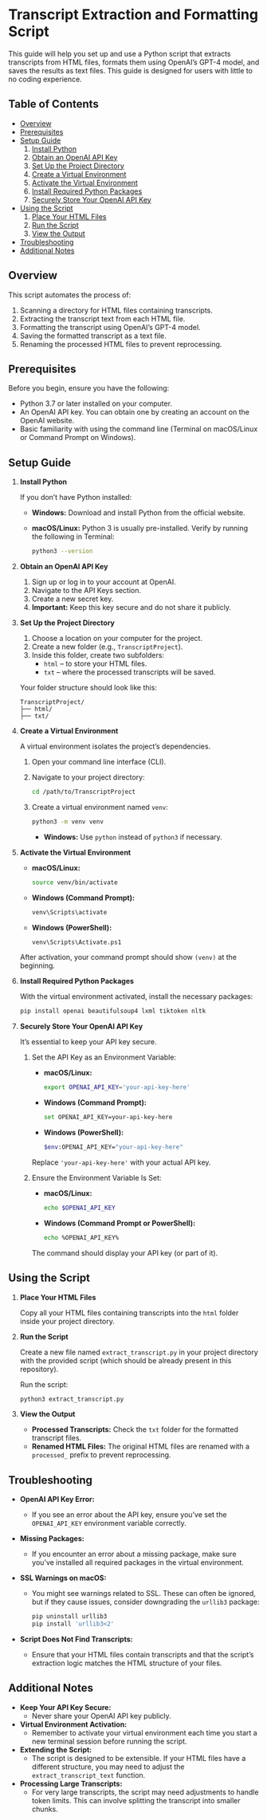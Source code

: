 # Transcript Extraction and Formatting Script

This guide will help you set up and use a Python script that extracts transcripts from HTML files, formats them using OpenAI’s GPT-4 model, and saves the results as text files. This guide is designed for users with little to no coding experience.

## Table of Contents

- [Overview](#overview)
- [Prerequisites](#prerequisites)
- [Setup Guide](#setup-guide)
  1. [Install Python](#install-python)
  2. [Obtain an OpenAI API Key](#obtain-an-openai-api-key)
  3. [Set Up the Project Directory](#set-up-the-project-directory)
  4. [Create a Virtual Environment](#create-a-virtual-environment)
  5. [Activate the Virtual Environment](#activate-the-virtual-environment)
  6. [Install Required Python Packages](#install-required-python-packages)
  7. [Securely Store Your OpenAI API Key](#securely-store-your-openai-api-key)
- [Using the Script](#using-the-script)
  1. [Place Your HTML Files](#place-your-html-files)
  2. [Run the Script](#run-the-script)
  3. [View the Output](#view-the-output)
- [Troubleshooting](#troubleshooting)
- [Additional Notes](#additional-notes)

## Overview

This script automates the process of:

1. Scanning a directory for HTML files containing transcripts.
2. Extracting the transcript text from each HTML file.
3. Formatting the transcript using OpenAI’s GPT-4 model.
4. Saving the formatted transcript as a text file.
5. Renaming the processed HTML files to prevent reprocessing.

## Prerequisites

Before you begin, ensure you have the following:

- Python 3.7 or later installed on your computer.
- An OpenAI API key. You can obtain one by creating an account on the OpenAI website.
- Basic familiarity with using the command line (Terminal on macOS/Linux or Command Prompt on Windows).

## Setup Guide

1. **Install Python**

   If you don’t have Python installed:

   - **Windows:** Download and install Python from the official website.
   - **macOS/Linux:** Python 3 is usually pre-installed. Verify by running the following in Terminal:

     ```bash
     python3 --version
     ```

2. **Obtain an OpenAI API Key**

   1. Sign up or log in to your account at OpenAI.
   2. Navigate to the API Keys section.
   3. Create a new secret key.
   4. **Important:** Keep this key secure and do not share it publicly.

3. **Set Up the Project Directory**

   1. Choose a location on your computer for the project.
   2. Create a new folder (e.g., `TranscriptProject`).
   3. Inside this folder, create two subfolders:
      - `html` – to store your HTML files.
      - `txt` – where the processed transcripts will be saved.

   Your folder structure should look like this:

   ```
   TranscriptProject/
   ├── html/
   ├── txt/
   ```

4. **Create a Virtual Environment**

   A virtual environment isolates the project’s dependencies.

   1. Open your command line interface (CLI).
   2. Navigate to your project directory:

      ```bash
      cd /path/to/TranscriptProject
      ```

   3. Create a virtual environment named `venv`:

      ```bash
      python3 -m venv venv
      ```

      - **Windows:** Use `python` instead of `python3` if necessary.

5. **Activate the Virtual Environment**

   - **macOS/Linux:**

     ```bash
     source venv/bin/activate
     ```

   - **Windows (Command Prompt):**

     ```bash
     venv\Scripts\activate
     ```

   - **Windows (PowerShell):**

     ```bash
     venv\Scripts\Activate.ps1
     ```

   After activation, your command prompt should show `(venv)` at the beginning.

6. **Install Required Python Packages**

   With the virtual environment activated, install the necessary packages:

   ```bash
   pip install openai beautifulsoup4 lxml tiktoken nltk
   ```

7. **Securely Store Your OpenAI API Key**

   It’s essential to keep your API key secure.

   1. Set the API Key as an Environment Variable:
      - **macOS/Linux:**

        ```bash
        export OPENAI_API_KEY='your-api-key-here'
        ```

      - **Windows (Command Prompt):**

        ```bash
        set OPENAI_API_KEY=your-api-key-here
        ```

      - **Windows (PowerShell):**

        ```bash
        $env:OPENAI_API_KEY="your-api-key-here"
        ```

      Replace `'your-api-key-here'` with your actual API key.

   2. Ensure the Environment Variable Is Set:
      - **macOS/Linux:**

        ```bash
        echo $OPENAI_API_KEY
        ```

      - **Windows (Command Prompt or PowerShell):**

        ```bash
        echo %OPENAI_API_KEY%
        ```

      The command should display your API key (or part of it).

## Using the Script

1. **Place Your HTML Files**

   Copy all your HTML files containing transcripts into the `html` folder inside your project directory.

2. **Run the Script**

   Create a new file named `extract_transcript.py` in your project directory with the provided script (which should be already present in this repository).

   Run the script:

   ```bash
   python3 extract_transcript.py
   ```

3. **View the Output**

   - **Processed Transcripts:** Check the `txt` folder for the formatted transcript files.
   - **Renamed HTML Files:** The original HTML files are renamed with a `processed_` prefix to prevent reprocessing.

## Troubleshooting

- **OpenAI API Key Error:**
  - If you see an error about the API key, ensure you’ve set the `OPENAI_API_KEY` environment variable correctly.
- **Missing Packages:**
  - If you encounter an error about a missing package, make sure you’ve installed all required packages in the virtual environment.
- **SSL Warnings on macOS:**
  - You might see warnings related to SSL. These can often be ignored, but if they cause issues, consider downgrading the `urllib3` package:

    ```bash
    pip uninstall urllib3
    pip install 'urllib3<2'
    ```

- **Script Does Not Find Transcripts:**
  - Ensure that your HTML files contain transcripts and that the script’s extraction logic matches the HTML structure of your files.

## Additional Notes

- **Keep Your API Key Secure:**
  - Never share your OpenAI API key publicly.
- **Virtual Environment Activation:**
  - Remember to activate your virtual environment each time you start a new terminal session before running the script.
- **Extending the Script:**
  - The script is designed to be extensible. If your HTML files have a different structure, you may need to adjust the `extract_transcript_text` function.
- **Processing Large Transcripts:**
  - For very large transcripts, the script may need adjustments to handle token limits. This can involve splitting the transcript into smaller chunks.